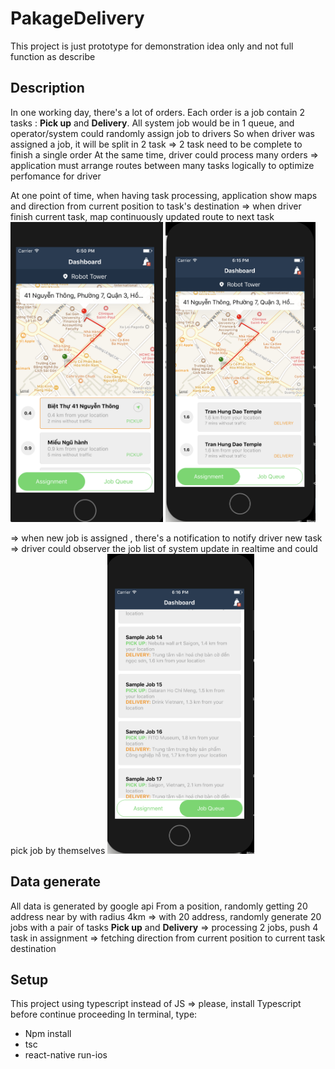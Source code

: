 # PakageDelivery
This project is just prototype for demonstration idea only and not full function as describe

## Description
In one working day, there's a lot of orders.
Each order is a job contain 2 tasks : **Pick up** and **Delivery**.
All system job would be in 1 queue, and operator/system could randomly assign job to drivers
So when driver was assigned a job, it will be split in 2 task => 2 task need to be complete to finish a single order
At the same time, driver could process many orders
=> application must arrange routes between many tasks logically to optimize perfomance for driver

At one point of time, when having task processing, application show maps and direction from current position to task's destination 
=> when driver finish current task, map continuously updated route to next task
<img src="https://github.com/duonganhthu43/PakageDelivery/blob/master/current_processing_task.png" height="480">
<img src="https://github.com/duonganhthu43/PakageDelivery/blob/master/processing_tasks.png" height="480">

=> when new job is assigned , there's a notification to notify driver new task
=> driver could observer the job list of system update in realtime and could pick job by themselves
<img src="https://github.com/duonganhthu43/PakageDelivery/blob/master/new_job_list.png" height="480">


## Data generate
All data is generated by google api
From a position, randomly getting 20 address near by with radius 4km
=> with 20 address, randomly generate 20 jobs with a pair of tasks **Pick up** and **Delivery**
=> processing 2 jobs, push 4 task in assignment
=> fetching direction from current position to current task destination

## Setup
This project using typescript instead of JS => please, install Typescript before continue proceeding
In terminal, type:
* Npm install
* tsc
* react-native run-ios

